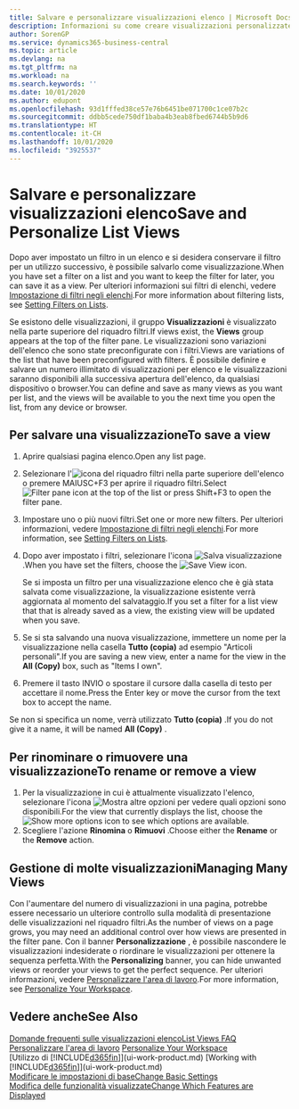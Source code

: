 ```yaml
---
title: Salvare e personalizzare visualizzazioni elenco | Microsoft Docs
description: Informazioni su come creare visualizzazioni personalizzate di elenchi filtrati.
author: SorenGP
ms.service: dynamics365-business-central
ms.topic: article
ms.devlang: na
ms.tgt_pltfrm: na
ms.workload: na
ms.search.keywords: ''
ms.date: 10/01/2020
ms.author: edupont
ms.openlocfilehash: 93d1fffed38ce57e76b6451be071700c1ce07b2c
ms.sourcegitcommit: ddbb5cede750df1baba4b3eab8fbed6744b5b9d6
ms.translationtype: HT
ms.contentlocale: it-CH
ms.lasthandoff: 10/01/2020
ms.locfileid: "3925537"
---
```

# <a name="save-and-personalize-list-views"></a><span data-ttu-id="f2c93-103">Salvare e personalizzare visualizzazioni elenco</span><span class="sxs-lookup"><span data-stu-id="f2c93-103">Save and Personalize List Views</span></span>
<span data-ttu-id="f2c93-104">Dopo aver impostato un filtro in un elenco e si desidera conservare il filtro per un utilizzo successivo, è possibile salvarlo come visualizzazione.</span><span class="sxs-lookup"><span data-stu-id="f2c93-104">When you have set a filter on a list and you want to keep the filter for later, you can save it as a view.</span></span> <span data-ttu-id="f2c93-105">Per ulteriori informazioni sui filtri di elenchi, vedere [Impostazione di filtri negli elenchi](ui-enter-criteria-filters.md#setting-filters-on-lists).</span><span class="sxs-lookup"><span data-stu-id="f2c93-105">For more information about filtering lists, see [Setting Filters on Lists](ui-enter-criteria-filters.md#setting-filters-on-lists).</span></span>

<span data-ttu-id="f2c93-106">Se esistono delle visualizzazioni, il gruppo **Visualizzazioni** è visualizzato nella parte superiore del riquadro filtri.</span><span class="sxs-lookup"><span data-stu-id="f2c93-106">If views exist, the **Views** group appears at the top of the filter pane.</span></span> <span data-ttu-id="f2c93-107">Le visualizzazioni sono variazioni dell'elenco che sono state preconfigurate con i filtri.</span><span class="sxs-lookup"><span data-stu-id="f2c93-107">Views are variations of the list that have been preconfigured with filters.</span></span> <span data-ttu-id="f2c93-108">È possibile definire e salvare un numero illimitato di visualizzazioni per elenco e le visualizzazioni saranno disponibili alla successiva apertura dell'elenco, da qualsiasi dispositivo o browser.</span><span class="sxs-lookup"><span data-stu-id="f2c93-108">You can define and save as many views as you want per list, and the views will be available to you the next time you open the list, from any device or browser.</span></span>

## <a name="to-save-a-view"></a><span data-ttu-id="f2c93-109">Per salvare una visualizzazione</span><span class="sxs-lookup"><span data-stu-id="f2c93-109">To save a view</span></span>
1. <span data-ttu-id="f2c93-110">Aprire qualsiasi pagina elenco.</span><span class="sxs-lookup"><span data-stu-id="f2c93-110">Open any list page.</span></span>
2. <span data-ttu-id="f2c93-111">Selezionare l'![icona del riquadro filtri](media/open-filter-pane-icon.png "Icona del riquadro filtri") nella parte superiore dell'elenco o premere MAIUSC+F3 per aprire il riquadro filtri.</span><span class="sxs-lookup"><span data-stu-id="f2c93-111">Select ![Filter pane icon](media/open-filter-pane-icon.png "Filter pane icon") at the top of the list or press Shift+F3 to open the filter pane.</span></span>
3. <span data-ttu-id="f2c93-112">Impostare uno o più nuovi filtri.</span><span class="sxs-lookup"><span data-stu-id="f2c93-112">Set one or more new filters.</span></span> <span data-ttu-id="f2c93-113">Per ulteriori informazioni, vedere [Impostazione di filtri negli elenchi](ui-enter-criteria-filters.md#setting-filters-on-lists).</span><span class="sxs-lookup"><span data-stu-id="f2c93-113">For more information, see [Setting Filters on Lists](ui-enter-criteria-filters.md#setting-filters-on-lists).</span></span>
4. <span data-ttu-id="f2c93-114">Dopo aver impostato i filtri, selezionare l'icona ![Salva visualizzazione](media/save_view_icon.png "Salva visualizzazione").</span><span class="sxs-lookup"><span data-stu-id="f2c93-114">When you have set the filters, choose the ![Save View](media/save_view_icon.png "Save View") icon.</span></span>

    <span data-ttu-id="f2c93-115">Se si imposta un filtro per una visualizzazione elenco che è già stata salvata come visualizzazione, la visualizzazione esistente verrà aggiornata al momento del salvataggio.</span><span class="sxs-lookup"><span data-stu-id="f2c93-115">If you set a filter for a list view that that is already saved as a view, the existing view will be updated when you save.</span></span>
5. <span data-ttu-id="f2c93-116">Se si sta salvando una nuova visualizzazione, immettere un nome per la visualizzazione nella casella **Tutto (copia)** ad esempio "Articoli personali".</span><span class="sxs-lookup"><span data-stu-id="f2c93-116">If you are saving a new view, enter a name for the view in the **All (Copy)** box, such as "Items I own".</span></span>
6. <span data-ttu-id="f2c93-117">Premere il tasto INVIO o spostare il cursore dalla casella di testo per accettare il nome.</span><span class="sxs-lookup"><span data-stu-id="f2c93-117">Press the Enter key or move the cursor from the text box to accept the name.</span></span>

<span data-ttu-id="f2c93-118">Se non si specifica un nome, verrà utilizzato **Tutto (copia)** .</span><span class="sxs-lookup"><span data-stu-id="f2c93-118">If you do not give it a name, it will be named **All (Copy)** .</span></span>

## <a name="to-rename-or-remove-a-view"></a><span data-ttu-id="f2c93-119">Per rinominare o rimuovere una visualizzazione</span><span class="sxs-lookup"><span data-stu-id="f2c93-119">To rename or remove a view</span></span>
1. <span data-ttu-id="f2c93-120">Per la visualizzazione in cui è attualmente visualizzato l'elenco, selezionare l'icona ![Mostra altre opzioni](media/show-more-options-icon.png "Mostra altre opzioni") per vedere quali opzioni sono disponibili.</span><span class="sxs-lookup"><span data-stu-id="f2c93-120">For the view that currently displays the list, choose the ![Show more options](media/show-more-options-icon.png "Show more options") icon to see which options are available.</span></span>
2. <span data-ttu-id="f2c93-121">Scegliere l'azione **Rinomina** o **Rimuovi** .</span><span class="sxs-lookup"><span data-stu-id="f2c93-121">Choose either the **Rename** or the **Remove** action.</span></span>

## <a name="managing-many-views"></a><span data-ttu-id="f2c93-122">Gestione di molte visualizzazioni</span><span class="sxs-lookup"><span data-stu-id="f2c93-122">Managing Many Views</span></span>
<span data-ttu-id="f2c93-123">Con l'aumentare del numero di visualizzazioni in una pagina, potrebbe essere necessario un ulteriore controllo sulla modalità di presentazione delle visualizzazioni nel riquadro filtri.</span><span class="sxs-lookup"><span data-stu-id="f2c93-123">As the number of views on a page grows, you may need an additional control over how views are presented in the filter pane.</span></span> <span data-ttu-id="f2c93-124">Con il banner **Personalizzazione** , è possibile nascondere le visualizzazioni indesiderate o riordinare le visualizzazioni per ottenere la sequenza perfetta.</span><span class="sxs-lookup"><span data-stu-id="f2c93-124">With the **Personalizing** banner, you can hide unwanted views or reorder your views to get the perfect sequence.</span></span> <span data-ttu-id="f2c93-125">Per ulteriori informazioni, vedere [Personalizzare l'area di lavoro](ui-personalization-user.md).</span><span class="sxs-lookup"><span data-stu-id="f2c93-125">For more information, see [Personalize Your Workspace](ui-personalization-user.md).</span></span>

## <a name="see-also"></a><span data-ttu-id="f2c93-126">Vedere anche</span><span class="sxs-lookup"><span data-stu-id="f2c93-126">See Also</span></span>
[<span data-ttu-id="f2c93-127">Domande frequenti sulle visualizzazioni elenco</span><span class="sxs-lookup"><span data-stu-id="f2c93-127">List Views FAQ</span></span>](ui-views-faq.md)  
<span data-ttu-id="f2c93-128">[Personalizzare l'area di lavoro](ui-personalization-user.md)  </span><span class="sxs-lookup"><span data-stu-id="f2c93-128">[Personalize Your Workspace](ui-personalization-user.md)  </span></span>  
<span data-ttu-id="f2c93-129">[Utilizzo di [!INCLUDE[d365fin](includes/d365fin_md.md)]](ui-work-product.md)  </span><span class="sxs-lookup"><span data-stu-id="f2c93-129">[Working with [!INCLUDE[d365fin](includes/d365fin_md.md)]](ui-work-product.md)  </span></span>  
[<span data-ttu-id="f2c93-130">Modificare le impostazioni di base</span><span class="sxs-lookup"><span data-stu-id="f2c93-130">Change Basic Settings</span></span>](ui-change-basic-settings.md)  
[<span data-ttu-id="f2c93-131">Modifica delle funzionalità visualizzate</span><span class="sxs-lookup"><span data-stu-id="f2c93-131">Change Which Features are Displayed</span></span>](ui-experiences.md)  

